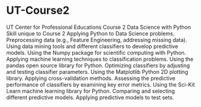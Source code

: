 # UT-Course2
UT Center for Professional Educations   Course 2 Data Science with Python 
Skill unique to Course 2
Applying Python to Data Science problems. 
Preprocessing data (e.g., Feature Engineering, addressing missing data). 
Using data mining tools and different classifiers to develop predictive models. 
Using the Numpy package for scientific computing with Python. 
Applying machine learning techniques to classification problems. 
Using the pandas open source library for Python. 
Optimizing classifiers by adjusting and testing classifier parameters. 
Using the Matplotlib Python 2D plotting library. 
Applying cross-validation methods. 
Assessing the predictive performance of classifiers by examining key error metrics. 
Using the Sci-Kit Learn machine learning library for Python. 
Comparing and selecting different predictive models. 
Applying predictive models to test sets. 
